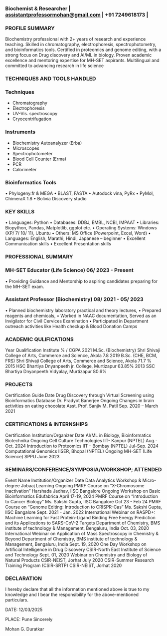 ### Biochemist & Researcher | assistantprofessormohan@gmail.com | +91 7249618173 | 
### PROFILE SUMMARY
Biochemistry professional with 2+ years of research and experience teaching. Skilled in chromatography, electrophoresis, spectrophotometry, and bioinformatics tools. Certified in proteomics and genome editing, with a strong focus on Drug discovery and AI/ML in biology. Proven academic excellence and mentoring expertise for MH-SET aspirants. Multilingual and committed to advancing research in life science

### TECHNIQUES AND TOOLS HANDLED
### Techniques
- Chromatography
- Electrophoresis
- UV-Vis. spectroscopy
- Cryocentrifugation	

### Instruments
- Biochemistry Autoanalyzer (Erba)
- Microscopes
- Spectrophotometer
- Blood Cell Counter (Erma)
- PCR
- Calorimeter	

### Bioinformatics Tools
•	Phylogeny.fr & MEGA
•	BLAST, FASTA
•	Autodock vina, PyRx
•	PyMol, ChimeraX 1.8
•	Bolivia Discovery studio
### KEY SKILLS
•	Languages: Python
•	Databases: DDBJ, EMBL, NCBI, IMPAAT
•	Libraries: Biopython, Pandas, Matplotlib, ggplot etc. 
•	Operating Systems: Windows (XP/ 7/ 10/ 11), Ubuntu
•	Others: MS Office (Powerpoint, Excel, Word)	•	Languages: English, Marathi, Hindi,         Japanese – beginner
•	Excellent Communication skills
•	Excellent Presentation skills

### PROFESSIONAL SUMMARY
### MH-SET Educator (Life Science)			06/ 2023 - Present
•	Providing Guidance and Mentorship to aspiring candidates preparing for the MH-SET exam.
### Assistant Professor (Biochemistry)			08/ 2021 - 05/ 2023
•	Planned biochemistry laboratory practical and theory lectures, 
•	Prepared reagents and chemicals, 
•	Worked in NAAC documentation, Served as an Invigilator for Civil Cervices Examination
•	Participated in Department outreach activities like Health checkup & Blood Donation Camps

### ACADEMIC QULIFICATIONS
Year	Qualification	Institute	% / CGPA
2021	M.Sc. (Biochemistry)	Shri Shivaji College of Arts, Commerce and Science, Akola	7.8
2019	B.Sc. (CHE, BCM, FRS)	Shri Shivaji College of Arts, Commerce and Science, Akola	71.7 %
2015	HSC	Bhartiya Dnyanpeeth jr. College, Murtizapur	63.85%
2013	SSC	Bhartiya Dnyanpeeth Vidyalay, Murtizapur	80.6%
			
### PROJECTS
Certification	Guide	Date
Drug Discovery through Virtual Screening using Bioinformatics Database	Dr. Pradyot Banerjee	Ongoing
Changes in brain activities on eating chocolate	Asst. Prof. Sanjiv M. Patil	Sep. 2020 – March 2021
		
### CERTIFICATIONS & INTERNSHIPS
Certification	Institution/Organizer	Date
AI/ML in Biology, Bioinformatics	Biotechnika	Ongoing
Cell Culture Technologies	IIT- Kanpur (NPTEL)	Aug.- Oct. 2024
Introduction to Proteomics	IIT – Bombay (NPTEL)	Jul-Sep. 2024
Computational Genomics	IISER, Bhopal (NPTEL)	Ongoing
MH-SET (Life Science)	SPPU	June 2023

### SEMINARS/CONFERENCE/SYMPOSIA/WORKSHOP; ATTENDED
Event Name	Institution/Organizer	Date
Data Analytics Workshop & Micro-degree	Jobaaj Learning	Ongoing
PMRF Course on “X-Chromosome inactivation”	Harshada Jadhav, IISC Bangalore	Ongoing
Workshop on Basic Bioinformatics	Edufabrica	April 17-19, 2024
PMRF Course on “Introduction to Cancer Biology”	Ms. Sakshi Gupta, IISC Bangalore	Oct 23 - Feb 24
PMRF Course on “Genome Editing: Introduction to CRISPR-Cas”	Ms. Sakshi Gupta, IISC Bangalore	Sept. 2021 - Jan. 2022
International Webinar on RASPD+: Machine Learning for Fast Protein-Ligand Binding Free Energy Prediction and its Applications to SARS-CoV-2 Targets	Department of Chemistry, BMS institute of technology & Management, Bengaluru, India	Oct. 03, 2020
International Webinar on Application of Mass Spectroscopy in Chemistry & Beyond	Department of Chemistry, BMS institute of technology & Management, Bengaluru, India	Sept. 19, 2020
One Day Workshop on Artificial Intelligence in Drug Discovery	CSIR-North East Institute of Science and Technology	Sept. 01, 2020
Webinar on Chemistry and Biology of Natural Products	CSIR-NEIST, Jorhat	July 2020
CSIR-Summer Research Training Program (CSIR-SRTP)	CSIR-NEIST, Jorhat	2020
		
### DECLARATION

I hereby declare that all the information mentioned above is true to my knowledge and I bear the responsibility for the above-mentioned particulars.

DATE: 12/03/2025

PLACE: Pune                                                                                                                                                                     Sincerely



Mohan G. Duratkar

